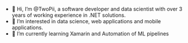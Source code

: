 - 👋 Hi, I’m @TwoPii, a software developer and data scientist with over 3 years of working experience in .NET solutions.
- 👀 I’m interested in data science, web applications and mobile applications.
- 🌱 I’m currently learning Xamarin and Automation of ML pipelines

<!---
TwoPii/TwoPii is a ✨ special ✨ repository because its `README.md` (this file) appears on your GitHub profile.
You can click the Preview link to take a look at your changes.
--->
